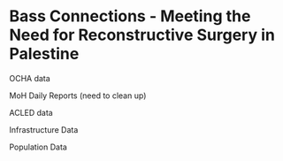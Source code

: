 # Bass Connections - Meeting the Need for Reconstructive Surgery in Palestine

OCHA data


MoH Daily Reports (need to clean up) 


ACLED data


Infrastructure Data


Population Data


